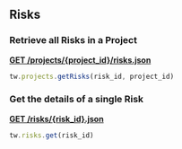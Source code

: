## Risks

### Retrieve all Risks in a Project

[**GET /projects/{project_id}/risks.json**](https://developer.teamwork.com/risks)

```js
tw.projects.getRisks(risk_id, project_id)
```

### Get the details of a single Risk

[**GET /risks/{risk_id}.json**](https://developer.teamwork.com/risks#get_the_details_o)

```js
tw.risks.get(risk_id)
```
